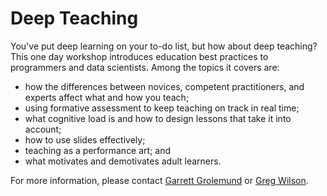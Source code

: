 # Deep Teaching

You've put deep learning on your to-do list, but how about deep teaching? This one day workshop introduces education best practices to programmers and data scientists.  Among the topics it covers are:

- how the differences between novices, competent practitioners, and experts affect what and how you teach;
- using formative assessment to keep teaching on track in real time;
- what cognitive load is and how to design lessons that take it into account;
- how to use slides effectively;
- teaching as a performance art; and
- what motivates and demotivates adult learners.

For more information, please contact [Garrett Grolemund](garrett@rstudio.com) or [Greg Wilson](greg.wilson@rstudio.com).
